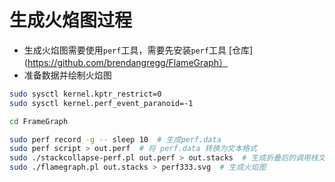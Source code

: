 # 生成火焰图过程

- 生成火焰图需要使用`perf`工具，需要先安装`perf`工具 [仓库](https://github.com/brendangregg/FlameGraph）
- 准备数据并绘制火焰图

```bash
sudo sysctl kernel.kptr_restrict=0
sudo sysctl kernel.perf_event_paranoid=-1

cd FrameGraph

sudo perf record -g -- sleep 10  # 生成perf.data
sudo perf script > out.perf  # 将 perf.data 转换为文本格式
sudo ./stackcollapse-perf.pl out.perf > out.stacks  # 生成折叠后的调用栈文件
sudo ./flamegraph.pl out.stacks > perf333.svg  # 生成火焰图
```
